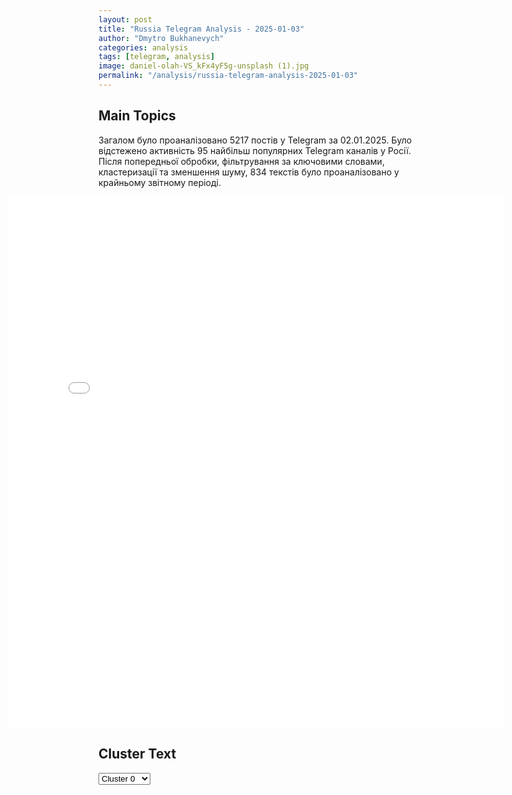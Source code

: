 ```yaml
---
layout: post
title: "Russia Telegram Analysis - 2025-01-03"
author: "Dmytro Bukhanevych"
categories: analysis
tags: [telegram, analysis]
image: daniel-olah-VS_kFx4yF5g-unsplash (1).jpg
permalink: "/analysis/russia-telegram-analysis-2025-01-03"
---
```


<style>
    /* Adjusting iframe-container styles */
    .wide-iframe-container {
        width: calc(100% + 30vw);  /* Extending the width */
        margin-left: -15vw;       /* Negative margin to push to the left */
        overflow: hidden;         /* In case the iframe content spills over */
    }

    .wide-iframe-container iframe {
        width: 100%;  /* Making the iframe take the full width of its container */
        border: none; /* Removing any borders from the iframe */
    }

    /* Toggle mechanism */
    .hidden {
        display: none;
    }
    
    .show-content-target:checked + .show-content {
        display: block;
    }
</style>

<h2>Main Topics</h2>
<p>Загалом було проаналізовано 5217 постів у Telegram за 02.01.2025. Було відстежено активність 95 найбільш популярних Telegram каналів у Росії. Після попередньої обробки, фільтрування за ключовими словами, кластеризації та зменшення шуму, 834 текстів було проаналізовано у крайньому звітному періоді.</p>
<!-- Embedding Main Plotly Visualization -->
<div class="wide-iframe-container">
    <iframe src="{{site.baseurl}}/visualizations/2025-01-03/fig_topics_time.html" height="850"></iframe>
</div>


<h2>Cluster Text</h2>

<!-- Dropdown to select a cluster -->
<select id="clusterSelector" onchange="displayClusterText()">
<option value="0">Cluster 0</option><option value="1">Cluster 1</option><option value="2">Cluster 2</option><option value="3">Cluster 3</option><option value="4">Cluster 4</option><option value="5">Cluster 5</option><option value="6">Cluster 6</option><option value="7">Cluster 7</option><option value="8">Cluster 8</option><option value="9">Cluster 9</option><option value="10">Cluster 10</option><option value="11">Cluster 11</option><option value="12">Cluster 12</option><option value="13">Cluster 13</option>
</select>

<!-- Display area for the selected cluster's text -->
<div id="clusterTextDisplay" class="hidden"></div>

<script type="text/javascript">
    var clusterDetails = {"0": "<b>Total Posts:</b> 32<br><b>Date:</b> 2025-01-02 16:19:07+00:00<br><b>Author:</b> nevzorovtv<br><b>Link:</b> https://t.me/s/nevzorovtv/24213<br><b>Subscribers:</b> 1142494<br><b>Text:</b> \u0422\u0435\u043a\u0441\u0442: \ud83d\udd34\u0412\u0441\u0435 \u043c\u0435\u043d\u044c\u0448\u0435 \u0441\u043e\u043c\u043d\u0435\u043d\u0438\u0439 \u0432 \u0442\u043e\u043c, \u0447\u0442\u043e \u0412\u0437\u0440\u044b\u0432 \u0422\u0435\u0441\u043b\u044b \u0432 \u0412\u0435\u0433\u0430\u0441\u0435 - \u044d\u0442\u043e \u0442\u0435\u0440\u0430\u043a\u0442. \u0412\u044b\u044f\u0441\u043d\u0438\u043b\u043e\u0441\u044c, \u0447\u0442\u043e \u043f\u043e\u0433\u0438\u0431\u0448\u0438\u0439 \u0432\u043b\u0430\u0434\u0435\u043b\u0435\u0446 \u0432\u0437\u043e\u0440\u0432\u0430\u043d\u043d\u043e\u0433\u043e \u0430\u0432\u0442\u043e\u043c\u043e\u0431\u0438\u043b\u044f, 19 \u043b\u0435\u0442 \u0441\u043b\u0443\u0436\u0438\u043b \u0432 \u0430\u0440\u043c\u0438\u0438 \u0421\u0428\u0410 \u043d\u0430 \u0442\u043e\u0439 \u0436\u0435 \u0432\u043e\u0435\u043d\u043d\u043e\u0439 \u0431\u0430\u0437\u0435, \u0447\u0442\u043e \u0438 \u0442\u0435\u0440\u0440\u043e\u0440\u0438\u0441\u0442-\u0438\u0433\u0438\u043b\u043e\u0432\u0435\u0446 \u0432\u044a\u0435\u0445\u0430\u0432\u0448\u0438\u0439 \u0432 \u0442\u043e\u043b\u043f\u0443 \u043b\u044e\u0434\u0435\u0439 \u0432 \u041d\u043e\u0432\u043e\u043c \u041e\u0440\u043b\u0435\u0430\u043d\u0435.\u041a \u0440\u0430\u0437\u043e\u0447\u0430\u0440\u043e\u0432\u0430\u043d\u0438\u044e \u043c\u043d\u043e\u0433\u0438\u0445, \u0442\u0435\u0440\u0440\u043e\u0440\u0438\u0441\u0442\u044b \u043e\u043a\u0430\u0437\u0430\u043b\u0438\u0441\u044c \u043d\u0435 \u043d\u0435\u0437\u0430\u043a\u043e\u043d\u043d\u044b\u043c\u0438 \u043c\u0438\u0433\u0440\u0430\u043d\u0442\u0430\u043c\u0438, \u0430 \u0430\u0431\u0441\u043e\u043b\u044e\u0442\u043d\u044b\u043c\u0438 \u0430\u043c\u0435\u0440\u0438\u043a\u0430\u043d\u0446\u0430\u043c\u0438.\u2757\ufe0f\u0422\u0440\u0430\u043c\u043f \u0440\u0430\u0437\u0440\u0430\u0437\u0438\u043b\u0441\u044f \u0433\u043d\u0435\u0432\u043d\u043e\u0439 \u0440\u0435\u0447\u044c\u044e  \u043e \u043d\u0435\u043e\u0431\u0445\u043e\u0434\u0438\u043c\u043e\u0441\u0442\u0438 \u043a\u043e\u043d\u0442\u0440\u043e\u043b\u044f \u0437\u0430 \u043f\u043e\u0440\u044f\u0434\u043a\u043e\u043c. \u041e\u043d \u043e\u0431\u0432\u0438\u043d\u0438\u043b \u0424\u0411\u0420, \u0426\u0420\u0423 \u0438 \u043d\u044b\u043d\u0435\u0448\u043d\u0435\u0435 \u043f\u0440\u0430\u0432\u0438\u0442\u0435\u043b\u044c\u0441\u0442\u0432\u043e \u0432 \u0440\u0430\u0437\u0432\u0430\u043b\u0435 \u0441\u0438\u0441\u0442\u0435\u043c \u0443\u043f\u0440\u0430\u0432\u043b\u0435\u043d\u0438\u044f  \u0438 \u043e\u0441\u043b\u0430\u0431\u043b\u0435\u043d\u0438\u0438  \u0421\u0428\u0410. \u041e\u0431\u0435\u0449\u0430\u043b \u043d\u0430\u0432\u0435\u0441\u0442\u0438 \u043f\u043e\u0440\u044f\u0434\u043e\u043a \u043f\u043e\u0441\u043b\u0435 20 \u044f\u043d\u0432\u0430\u0440\u044f. \u041f\u043e\u0440\u044f\u0434\u043a\u0430 \u0432 \u0421\u0428\u0410 \u0438 \u043f\u0440\u0430\u0432\u0434\u0430, \u043d\u0435 \u043d\u0430\u0431\u043b\u044e\u0434\u0430\u0435\u0442\u0441\u044f. \u0422\u043e\u043b\u044c\u043a\u043e \u0432\u0447\u0435\u0440\u0430  \u0441\u043e\u0432\u0435\u0440\u0448\u0435\u043d\u043e \u0434\u0432\u0430 \u0447\u0443\u0434\u043e\u0432\u0438\u0449\u043d\u044b\u0445 \u043d\u0430\u043f\u0430\u0434\u0435\u043d\u0438\u044f \u0432 \u043c\u0435\u0442\u0440\u043e.\u041f\u0435\u0440\u0432\u043e\u0435 \u043d\u0430 Morningside Heights. \u0421\u0442\u043e\u044f\u0449\u0438\u0439 \u043d\u0430 \u043f\u043b\u0430\u0442\u0444\u043e\u0440\u043c\u0435 \u0447\u0435\u043b\u043e\u0432\u0435\u043a \u0431\u044b\u043b \u043d\u0435\u0441\u043a\u043e\u043b\u044c\u043a\u043e \u0440\u0430\u0437 \u0440\u0430\u043d\u0435\u043d \u043d\u043e\u0436\u043e\u043c \u0432 \u0433\u043e\u043b\u043e\u0432\u0443, \u0440\u0443\u043a\u0443, \u0438 \u0431\u0435\u0434\u0440\u043e.\u0412\u0442\u043e\u0440\u043e\u0435 \u043d\u0430\u043f\u0430\u0434\u0435\u043d\u0438\u0435 \u0441\u043b\u0443\u0447\u0438\u043b\u043e\u0441\u044c \u0447\u0435\u0440\u0435\u0437 15 \u043c\u0438\u043d\u0443\u0442 \u043f\u043e\u0441\u043b\u0435 \u043f\u0435\u0440\u0432\u043e\u0433\u043e, \u043d\u043e \u0432 downtown. \u041d\u043e\u0436\u0435\u0432\u043e\u0435 \u0440\u0430\u043d\u0435\u043d\u0438\u0435 \u0432 \u0441\u043f\u0438\u043d\u0443 \u043f\u043e\u043b\u0443\u0447\u0438\u043b \u0441\u0442\u043e\u044f\u0449\u0438\u0439 \u043d\u0430 \u043f\u043b\u0430\u0442\u0444\u043e\u0440\u043c\u0435 31 \u043b\u0435\u0442\u043d\u0438\u0439 \u043c\u0443\u0436\u0447\u0438\u043d\u0430.\u0410 \u0437\u0430 \u0434\u0435\u043d\u044c \u0434\u043e \u044d\u0442\u043e\u0433\u043e 45 \u043b\u0435\u0442\u043d\u0438\u0439 \u043c\u0443\u0436\u0447\u0438\u043d\u0430 \u0431\u044b\u043b \u0441\u043a\u0438\u043d\u0443\u0442 \u043d\u0430 \u0440\u0435\u043b\u044c\u0441\u044b \u043d\u0435\u0438\u0437\u0432\u0435\u0441\u0442\u043d\u044b\u043c.\u041d\u0443 \u0430 \u043e  \u043d\u0435\u0434\u0430\u0432\u043d\u0435\u043c \u043f\u043e\u0434\u0436\u043e\u0433\u0435 \u0436\u0435\u043d\u0449\u0438\u043d\u044b \u0432 \u0432\u0430\u0433\u043e\u043d\u0435 \u043c\u0435\u0442\u0440\u043e, \u0432\u044b, \u043d\u0430\u0432\u0435\u0440\u043d\u044f\u043a\u0430, \u043f\u043e\u043c\u043d\u0438\u0442\u0435.@nevzorovtv", "1": "<b>Total Posts:</b> 19<br><b>Date:</b> 2025-01-02 13:31:19+00:00<br><b>Author:</b> yurasumy<br><b>Link:</b> https://t.me/s/yurasumy/20248<br><b>Subscribers:</b> 3117102<br><b>Text:</b> \u0422\u0435\u043a\u0441\u0442: \u2757\ufe0f\u041e\u0421\u0422\u041e\u0420\u041e\u0416\u041d\u041e\u2757\ufe0f 18+\u2757\ufe0f\u0412\u0415\u0420\u041e\u042f\u0422\u041d\u041e, \u042d\u0422\u041e \u0421\u0410\u041c\u041e\u0415 \u0416\u0401\u0421\u0422\u041a\u041e\u0415, \u0427\u0422\u041e \u0412\u042b \u041c\u041e\u0416\u0415\u0422\u0415 \u0423\u0412\u0418\u0414\u0415\u0422\u042c \u041d\u0410 \u042d\u0422\u041e\u0419 \u0412\u041e\u0419\u041d\u0415\u0412\u0438\u0434\u0435\u043e \u0441\u043d\u044f\u0442\u043e \u043e\u0441\u0435\u043d\u044c\u044e \u043f\u0440\u043e\u0448\u043b\u043e\u0433\u043e \u0433\u043e\u0434\u0430 \u043d\u0430\u0448\u043b\u0435\u043c\u043d\u043e\u0439 \u043a\u0430\u043c\u0435\u0440\u043e\u0439 \u043f\u0440\u043e\u0442\u0438\u0432\u043d\u0438\u043a\u0430 \u0432\u043e \u0432\u0440\u0435\u043c\u044f \u043f\u043e\u043f\u044b\u0442\u043a\u0438 \u0412\u0421\u0423 \u043e\u0442\u0431\u0438\u0442\u044c \u0422\u0440\u0443\u0434\u043e\u0432\u043e\u0435 \u0443 \u0448\u0442\u0443\u0440\u043c\u043e\u0432\u0438\u043a\u043e\u0432 39 \u0433\u0432\u0430\u0440\u0434\u0435\u0439\u0441\u043a\u043e\u0439 \u043c\u043e\u0442\u043e\u0441\u0442\u0440\u0435\u043b\u043a\u043e\u0432\u043e\u0439 \u0431\u0440\u0438\u0433\u0430\u0434\u044b \u0433\u0440\u0443\u043f\u043f\u0438\u0440\u043e\u0432\u043a\u0438 \u0432\u043e\u0439\u0441\u043a \"\u0412\u043e\u0441\u0442\u043e\u043a\"\u041d\u0430 \u0432\u0438\u0434\u0435\u043e \u0431\u043e\u0435\u0446 \u0412\u0421\u0423 \u043a\u043e\u043d\u0442\u0440\u043e\u043b\u0438\u0440\u0443\u0435\u0442 \u0432\u0445\u043e\u0434 \u0432\u043e \u0434\u0432\u043e\u0440, \u0437\u0430\u0442\u0435\u043c \u043e\u0442\u0445\u043e\u0434\u0438\u0442 \u043f\u0435\u0440\u0435\u0434 \u0443\u0434\u0430\u0440\u043e\u043c FPV-\u0434\u0440\u043e\u043d\u0430 \u0412\u0421\u0423 \u043f\u043e \u043f\u0440\u0435\u0434\u043f\u043e\u043b\u0430\u0433\u0430\u0435\u043c\u043e\u0439 \u043f\u043e\u0437\u0438\u0446\u0438\u0438 \u0440\u043e\u0441\u0441\u0438\u0439\u0441\u043a\u043e\u0433\u043e \u0431\u043e\u0439\u0446\u0430. \u041f\u043e\u0441\u043b\u0435 \u0443\u0434\u0430\u0440\u0430 \u0431\u043e\u0435\u0446 \u0412\u0421\u0423 \u0432\u043e\u0437\u0432\u0440\u0430\u0449\u0430\u0435\u0442\u0441\u044f, \u0437\u0430\u0445\u043e\u0434\u0438\u0442 \u0432\u043e \u0434\u0432\u043e\u0440 \u0438 \u0437\u0430\u0432\u044f\u0437\u044b\u0432\u0430\u0435\u0442\u0441\u044f \u0441\u0442\u0440\u0435\u043b\u043a\u043e\u0432\u044b\u0439 \u0431\u043e\u0439 \u043d\u0430 \u0441\u0443\u043f\u0435\u0440\u0431\u043b\u0438\u0436\u043d\u0435\u0439 \u0434\u0438\u0441\u0442\u0430\u043d\u0446\u0438\u0438, \u043f\u0435\u0440\u0435\u0442\u0451\u043a\u0448\u0438\u0439 \u0432 \u0440\u0443\u043a\u043e\u043f\u0430\u0448\u043d\u0443\u044e. \u0414\u0430\u043b\u0435\u0435 \u0438\u0434\u0443\u0442 \u043e\u0447\u0435\u043d\u044c \u0436\u0451\u0441\u0442\u043a\u0438\u0435 \u043a\u0430\u0434\u0440\u044b, \u043a\u043e\u0442\u043e\u0440\u044b\u0435 \u043b\u0443\u0447\u0448\u0435 \u043d\u0435 \u0441\u043c\u043e\u0442\u0440\u0435\u0442\u044c \u0432\u043f\u0435\u0447\u0430\u0442\u043b\u0438\u0442\u0435\u043b\u044c\u043d\u044b\u043c \u0438 \u0441\u043b\u0430\u0431\u043e\u043d\u0435\u0440\u0432\u043d\u044b\u043c. \u041e\u0442\u0434\u0435\u043b\u044c\u043d\u043e\u0433\u043e \u0432\u043d\u0438\u043c\u0430\u043d\u0438\u044f \u0437\u0430\u0441\u043b\u0443\u0436\u0438\u0432\u0430\u0435\u0442 \u0434\u0438\u0430\u043b\u043e\u0433 \u0434\u0432\u0443\u0445 \u043f\u0440\u043e\u0442\u0438\u0432\u043d\u0438\u043a\u043e\u0432 \u0443\u0436\u0435 \u043f\u043e\u0441\u043b\u0435 \u0442\u043e\u0433\u043e, \u043a\u0430\u043a \u0441\u043c\u0435\u0440\u0442\u0435\u043b\u044c\u043d\u0430\u044f \u0441\u0445\u0432\u0430\u0442\u043a\u0430 \u0437\u0430\u043a\u043e\u043d\u0447\u0438\u043b\u0430\u0441\u044c. \u0414\u0430, \u0432 \u0438\u0445 \u0441\u043b\u043e\u0432\u0430\u0445 \u0431\u043e\u043b\u044c\u0448\u0435 \u0443\u0432\u0430\u0436\u0435\u043d\u0438\u044f \u0434\u0440\u0443\u0433 \u043a \u0434\u0440\u0443\u0433\u0443 \u043a\u0430\u043a \u043a \u043f\u0440\u043e\u0442\u0438\u0432\u043d\u0438\u043a\u0443, \u0447\u0435\u043c \u0443 \u0441\u0442\u0430\u0434\u0430 \u043a\u0440\u043e\u0432\u043e\u0436\u0430\u0434\u043d\u044b\u0445 \u043f\u043e\u0434\u043e\u043d\u043a\u043e\u0432 \u043f\u043e \u043e\u0431\u0435 \u0441\u0442\u043e\u0440\u043e\u043d\u044b, \u043f\u0440\u0438\u0437\u044b\u0432\u0430\u044e\u0449\u0438\u0445 \u0441 \u0434\u0438\u0432\u0430\u043d\u0430 \u0432\u0435\u0441\u0442\u0438 \u0432\u043e\u0439\u043d\u0443 \u0434\u043e \u043f\u043e\u0441\u043b\u0435\u0434\u043d\u0435\u0433\u043e \u0440\u0443\u0441\u0441\u043a\u043e\u0433\u043e/\u0443\u043a\u0440\u0430\u0438\u043d\u0446\u0430 \u0438 \u0431\u0438\u0442\u044c \u044f\u0434\u0435\u0440\u043d\u044b\u043c\u0438 \u0443\u0434\u0430\u0440\u0430\u043c\u0438 \u043f\u043e \u041c\u043e\u0441\u043a\u0432\u0435/\u041a\u0438\u0435\u0432\u0443. \u0412\u043e\u0442 \u0442\u0430\u043a\u0438\u0435 \u0412\u043e\u0438\u043d\u044b \u043a\u0430\u043a \u043d\u0430 \u0432\u0438\u0434\u0435\u043e \u0438\u043c\u0435\u044e\u0442 \u043f\u0440\u0430\u0432\u043e \u0433\u043e\u0432\u043e\u0440\u0438\u0442\u044c \u043f\u043e\u0434\u043e\u0431\u043d\u043e\u0435, \u043d\u043e \u043d\u0438\u043a\u0430\u043a \u043d\u0435 \u043e\u0442\u0441\u0438\u0436\u0438\u0432\u0430\u044e\u0449\u0438\u0435\u0441\u044f \u0432 \u0433\u043b\u0443\u0431\u043e\u043a\u043e\u043c \u0442\u044b\u043b\u0443 \u043a\u0440\u043e\u0432\u043e\u0436\u0430\u0434\u043d\u044b\u0435 \u043a\u043b\u043e\u0443\u043d\u044b, \u043a\u043e\u0442\u043e\u0440\u044b\u0435 \u043d\u0438\u043a\u043e\u0433\u0434\u0430 \u043d\u0435 \u0440\u0438\u0441\u043a\u043e\u0432\u0430\u043b\u0438 \u0441\u0432\u043e\u0435\u0439 \u0436\u0438\u0437\u043d\u044c\u044e \u0432 \u043f\u043e\u043f\u044b\u0442\u043a\u0435 \u043e\u0442\u043d\u044f\u0442\u044c \u0447\u0443\u0436\u0443\u044e, \u0430 \u0437\u0430 \u0432\u043e\u0439\u043d\u043e\u0439 \u043d\u0430\u0431\u043b\u044e\u0434\u0430\u044e\u0449\u0438\u0435 \u0432 \u043a\u0430\u0447\u0435\u0441\u0442\u0432\u0435 \u0441\u0432\u043e\u0435\u0433\u043e \u0440\u043e\u0434\u0430 \u0431\u043e\u043b\u0435\u043b\u044c\u0449\u0438\u043a\u0430 \u043d\u0430 \u0434\u0438\u0432\u0430\u043d\u0435.\u041d\u0430 \u0434\u0430\u043d\u043d\u044b\u0439 \u043c\u043e\u043c\u0435\u043d\u0442 \u043d\u0430\u0448 \u0433\u0435\u0440\u043e\u0439 \u043d\u0430\u0445\u043e\u0434\u0438\u0442\u0441\u044f \u0432 \u0420\u043e\u0441\u0441\u0438\u0438 \u043d\u0430 \u0438\u0437\u043b\u0435\u0447\u0435\u043d\u0438\u0438!", "2": "<b>Total Posts:</b> 21<br><b>Date:</b> 2025-01-02 05:32:40+00:00<br><b>Author:</b> vchkogpu<br><b>Link:</b> https://t.me/s/vchkogpu/53720<br><b>Subscribers:</b> 1143704<br><b>Text:</b> \u0422\u0435\u043a\u0441\u0442: \u041e\u043f\u043e\u0437\u043d\u0430\u043d \u0432\u043e\u0434\u0438\u0442\u0435\u043b\u044c, \u043a\u043e\u0442\u043e\u0440\u044b\u0439 \u043d\u0430\u0445\u043e\u0434\u0438\u043b\u0441\u044f \u0432 Tesla Cybertruck, \u0432\u0437\u043e\u0440\u0432\u0430\u0432\u0448\u0435\u0433\u043e\u0441\u044f \u043e\u043a\u043e\u043b\u043e \u043e\u0442\u0435\u043b\u044f \u0422\u0440\u0430\u043c\u043f\u0430 \u0432 \u041b\u0430\u0441-\u0412\u0435\u0433\u0430\u0441\u0435\u0418\u043c \u043e\u043a\u0430\u0437\u0430\u043b\u0441\u044f 37-\u043b\u0435\u0442\u043d\u0438\u0439 \u041c\u044d\u0442\u044c\u044e \u041b\u0438\u0432\u0435\u043b\u044c\u0441\u0431\u0435\u0440\u0433\u0435\u0440 \"\u043c\u0435\u043d\u0435\u0434\u0436\u0435\u0440 \u043f\u043e \u0440\u0430\u0437\u0432\u0435\u0434\u043a\u0435 \u0441 \u043e\u043f\u044b\u0442\u043e\u043c \u0440\u0430\u0431\u043e\u0442\u044b \u0432 \u0441\u043f\u0435\u0446\u043f\u043e\u0434\u0440\u0430\u0437\u0434\u0435\u043b\u0435\u043d\u0438\u044f\u0445\". \u0423\u0436\u0435 \u0438\u0437\u0432\u0435\u0441\u0442\u043d\u043e, \u0447\u0442\u043e \u0432\u043d\u0443\u0442\u0440\u0438 Cybertruck \u0431\u044b\u043b\u043e \u0431\u043e\u043b\u044c\u0448\u043e\u0435 \u043a\u043e\u043b\u0438\u0447\u0435\u0441\u0442\u0432\u043e \u043f\u0438\u0440\u043e\u0442\u0435\u0445\u043d\u0438\u043a\u0438 \u0438 \u043a\u0430\u043d\u0438\u0441\u0442\u0440\u044b \u0441 \u0431\u0435\u043d\u0437\u0438\u043d\u043e\u043c, \u043a\u043e\u0442\u043e\u0440\u044b\u0435 \u043f\u043e\u0441\u043b\u0443\u0436\u0438\u043b\u0438 \u0447\u0430\u0441\u0442\u044f\u043c\u0438 \u043c\u043e\u0449\u043d\u043e\u0433\u043e \u0432\u0437\u0440\u044b\u0432\u043d\u043e\u0433\u043e \u0443\u0441\u0442\u0440\u043e\u0439\u0441\u0442\u0432\u0430. \u041d\u043e \u0424\u0411\u0420 \u043f\u043e\u043a\u0430 \u043d\u0435 \u043a\u043b\u0430\u0441\u0441\u0438\u0444\u0438\u0446\u0438\u0440\u0443\u0435\u0442 \u0432\u0437\u0440\u044b\u0432, \u043a\u0430\u043a \u0442\u0435\u0440\u0430\u043a\u0442.", "3": "<b>Total Posts:</b> 67<br><b>Date:</b> 2025-01-02 09:11:48+00:00<br><b>Author:</b> legitimniy<br><b>Link:</b> https://t.me/s/legitimniy/19287<br><b>Subscribers:</b> 1065780<br><b>Text:</b> \u0422\u0435\u043a\u0441\u0442: #\u0440\u0430\u0441\u043a\u043b\u0430\u0434\u043a\u0430 \u0423 \u0417\u0435\u043b\u0435\u043d\u0441\u043a\u043e\u0433\u043e \u043e\u0447\u0435\u043d\u044c \u0442\u0440\u0435\u0432\u043e\u0436\u043d\u043e \u0432\u043e\u0441\u043f\u0440\u0438\u043d\u0438\u043c\u0430\u044e\u0442 \u043b\u044e\u0431\u044b\u0435 \u043c\u0438\u0440\u043d\u044b\u0435 \u043c\u0435\u0441\u0441\u0435\u0434\u0436\u0438 \u0432\u043d\u0443\u0442\u0440\u0438 \u0441\u0442\u0440\u0430\u043d\u044b, \u0442\u0430\u043a \u043a\u0430\u043a \u044d\u0442\u043e \u0443\u0433\u0440\u043e\u0436\u0430\u0435\u0442 \u0438\u0445 \u0432\u043b\u0430\u0441\u0442\u0438.\u041f\u043e \u043c\u043d\u0435\u043d\u0438\u044e \u0438\u0441\u0442\u043e\u0447\u043d\u0438\u043a\u0430, \u0447\u0435\u043c \u0431\u043e\u043b\u044c\u0448\u0435 \u0432 \u0423\u043a\u0440\u0430\u0438\u043d\u0435 \u043f\u0443\u0431\u043b\u0438\u0447\u043d\u043e \u0433\u043e\u0432\u043e\u0440\u044f\u0442 \u043e \u043c\u0438\u0440\u0435, \u0442\u0435\u043c \u0441\u0438\u043b\u044c\u043d\u0435\u0435 \u043f\u0440\u043e\u0442\u0438\u0432\u043e\u0441\u0442\u043e\u044f\u0442 \u0432\u043e\u0439\u043d\u0435 \u0438 \u043e\u0442\u043a\u0430\u0437\u044b\u0432\u0430\u044e\u0442\u0441\u044f \u0432\u043e\u0435\u0432\u0430\u0442\u044c, \u0447\u0442\u043e \u0441\u0430\u043c\u043e \u043f\u043e \u0441\u0435\u0431\u0435 \u043e\u0441\u043b\u0430\u0431\u043b\u044f\u0435\u0442 \u0432\u043b\u0430\u0441\u0442\u044c \u0417\u0435\u0415\u0440\u043c\u0430\u043a\u0430, \u043a\u043e\u0442\u043e\u0440\u0430\u044f \u0441\u0443\u0449\u0435\u0441\u0442\u0432\u0443\u0435\u0442 \u0431\u043b\u0430\u0433\u043e\u0434\u0430\u0440\u044f \u0431\u043e\u0435\u0432\u044b\u043c \u0434\u0435\u0439\u0441\u0442\u0432\u0438\u044f\u043c/\u0432\u043e\u0439\u043d\u0435.\u0412\u043e\u0442 \u043f\u043e\u0447\u0435\u043c\u0443 \u0411\u0430\u043d\u043a\u043e\u0432\u0430\u044f \u043f\u044b\u0442\u0430\u0435\u0442\u0441\u044f \u043f\u0440\u043e\u0432\u043e\u0446\u0438\u0440\u043e\u0432\u0430\u0442\u044c \u041a\u0440\u0435\u043c\u043b\u044c, \u0432\u043e\u0442 \u043f\u043e\u0447\u0435\u043c\u0443 \u043f\u044b\u0442\u0430\u0435\u0442\u0441\u044f \u0438\u0441\u043f\u043e\u043b\u044c\u0437\u043e\u0432\u0430\u0442\u044c \u043b\u044e\u0431\u0443\u044e \u0442\u0440\u0430\u0433\u0435\u0434\u0438\u044e \u0432 \u0441\u0442\u0440\u0430\u043d\u0435, \u043a\u0430\u043a \u0430\u0440\u0433\u0443\u043c\u0435\u043d\u0442 \u0434\u043b\u044f \u043f\u0440\u043e\u0434\u043e\u043b\u0436\u0435\u043d\u0438\u044f \u0432\u043e\u0439\u043d\u044b, \u0432\u043e\u0442 \u043f\u043e\u0447\u0435\u043c\u0443 \u0433\u043e\u0442\u043e\u0432\u044f\u0442 \u043d\u0430\u0441\u0442\u0443\u043f\u043b\u0435\u043d\u0438\u0435, \u0447\u0442\u043e\u0431\u044b \u043f\u0440\u043e\u0434\u0435\u043c\u043e\u043d\u0441\u0442\u0440\u0438\u0440\u043e\u0432\u0430\u0442\u044c \u0441\u0432\u043e\u0438\u043c \u0441\u043f\u043e\u043d\u0441\u043e\u0440\u0430\u043c, \u0447\u0442\u043e \u00ab\u043a\u0440\u0435\u043f\u043e\u0441\u0442\u043d\u044b\u0435\u00bb \u0435\u0449\u0451 \u0435\u0441\u0442\u044c, \u043c\u043e\u0436\u043d\u043e \u0435\u0449\u0451 \u0432\u0435\u0441\u0442\u0438 \u0438\u0433\u0440\u0443.\u0415\u0441\u043b\u0438 \u0443\u043a\u0440\u0430\u0438\u043d\u0446\u044b \u0440\u0435\u0430\u043b\u044c\u043d\u043e \u0445\u043e\u0442\u044f\u0442 \u043c\u0438\u0440\u0430, \u0442\u043e \u0438\u043c \u043f\u043e\u0440\u0430 \u0441\u043d\u044f\u0442\u044c \u00ab\u043e\u0431\u0435\u0442 \u043c\u043e\u043b\u0447\u0430\u043d\u0438\u044f\u00bb \u0438 \u043d\u0430\u0447\u0430\u0442\u044c \u0432\u043e \u0432\u0441\u0435\u0445 \u0441\u043e\u0446\u0441\u0435\u0442\u044f\u0445 \u043f\u0438\u0441\u0430\u0442\u044c \u043f\u0440\u043e \u0442\u043e, \u0447\u0442\u043e \u043e\u043d\u0438 \u0437\u0430 \u043c\u0438\u0440\u043d\u044b\u0435 \u0438\u043d\u0438\u0446\u0438\u0430\u0442\u0438\u0432\u044b \u0438 \u043f\u0440\u043e\u0442\u0438\u0432 \u043f\u0440\u043e\u0434\u043e\u043b\u0436\u0435\u043d\u0438\u044f \u0432\u043e\u0439\u043d\u044b. \u041e\u043d\u0438 \u0434\u043e\u043b\u0436\u043d\u044b \u043e\u0440\u0433\u0430\u043d\u0438\u0437\u043e\u0432\u0430\u0442\u044c \u0444\u043b\u0435\u0448\u043c\u043e\u0431 \u0432 \u0441\u0435\u0442\u0438, \u0433\u0434\u0435 \u0431\u0443\u0434\u0443\u0442 \u043f\u0440\u043e\u0441\u0438\u0442\u044c \u0422\u0440\u0430\u043c\u043f\u0430 \u00ab\u043f\u0440\u043e\u0434\u0430\u0432\u0438\u0442\u044c\u00bb \u043c\u0438\u0440. \u041a\u043e\u0433\u0434\u0430 \u0443\u043a\u0440\u0430\u0438\u043d\u0446\u044b \u043c\u0430\u0441\u0441\u043e\u0432\u043e \u0438 \u043f\u043e\u0441\u0442\u043e\u044f\u043d\u043d\u043e \u043d\u0430\u0447\u043d\u0443\u0442 \u043e\u0431 \u044d\u0442\u043e\u043c \u0433\u043e\u0432\u043e\u0440\u0438\u0442\u044c, \u0442\u043e\u0433\u0434\u0430 \u0443 \u0417\u0435\u043b\u0435\u043d\u0441\u043a\u043e\u0433\u043e \u043d\u0435 \u0431\u0443\u0434\u0435\u0442 \u0448\u0430\u043d\u0441\u043e\u0432 \u043d\u0430 \u043f\u0440\u043e\u0434\u043e\u043b\u0436\u0435\u043d\u0438\u044f \u0432\u043e\u0439\u043d\u044b.\u0414\u0415\u0419\u0421\u0422\u0412\u0423\u0419\u0422\u0415, \u0432\u0441\u0451 \u0432 \u0432\u0430\u0448\u0438\u0445 \u0440\u0443\u043a\u0430\u0445.\u041c\u0438\u0440\u043d\u043e\u0433\u043e \u043d\u0435\u0431\u0430 \u0412\u0430\u043c!", "4": "<b>Total Posts:</b> 21<br><b>Date:</b> 2025-01-02 06:32:18+00:00<br><b>Author:</b> bbbreaking<br><b>Link:</b> https://t.me/s/bbbreaking/197360<br><b>Subscribers:</b> 1858244<br><b>Text:</b> \u0422\u0435\u043a\u0441\u0442: \u0421\u043f\u0435\u0446\u0441\u043b\u0443\u0436\u0431\u044b \u0421\u0428\u0410 \u0438\u0437\u0443\u0447\u0430\u044e\u0442 \u0432\u043e\u0437\u043c\u043e\u0436\u043d\u0443\u044e \u0432\u0437\u0430\u0438\u043c\u043e\u0441\u0432\u044f\u0437\u044c \u043c\u0435\u0436\u0434\u0443 \u0442\u0435\u0440\u0430\u043a\u0442\u043e\u043c \u0432 \u041d\u043e\u0432\u043e\u043c \u041e\u0440\u043b\u0435\u0430\u043d\u0435 \u0438 \u0432\u0437\u0440\u044b\u0432\u043e\u043c \u044d\u043b\u0435\u043a\u0442\u0440\u043e\u043c\u043e\u0431\u0438\u043b\u044f Tesla Cybertruck \u0443 \u043e\u0442\u0435\u043b\u044f \u0438\u0437\u0431\u0440\u0430\u043d\u043d\u043e\u0433\u043e \u043f\u0440\u0435\u0437\u0438\u0434\u0435\u043d\u0442\u0430 \u0441\u0442\u0440\u0430\u043d\u044b \u0414\u043e\u043d\u0430\u043b\u044c\u0434\u0430 \u0422\u0440\u0430\u043c\u043f\u0430 \u0432 \u041b\u0430\u0441-\u0412\u0435\u0433\u0430\u0441\u0435, \u0437\u0430\u044f\u0432\u0438\u043b \u0443\u0445\u043e\u0434\u044f\u0449\u0438\u0439 \u0433\u043b\u0430\u0432\u0430 \u0433\u043e\u0441\u0443\u0434\u0430\u0440\u0441\u0442\u0432\u0430 \u0414\u0436\u043e \u0411\u0430\u0439\u0434\u0435\u043d.\u0413\u043b\u0430\u0432\u043d\u043e\u0435 \u043e \u0432\u0437\u0440\u044b\u0432\u0435 Cybertruck \u0432 \u041b\u0430\u0441-\u0412\u0435\u0433\u0430\u0441\u0435:\ud83d\udccd\u0423 \u0432\u0445\u043e\u0434\u0430 \u0432 Trump International Hotel, \u043f\u0440\u0438\u043d\u0430\u0434\u043b\u0435\u0436\u0430\u0449\u0435\u0433\u043e \u0422\u0440\u0430\u043c\u043f\u0443, \u0437\u0430\u0433\u043e\u0440\u0435\u043b\u0441\u044f Cybertruck;\ud83d\udccd\u041f\u043e\u0433\u0438\u0431 \u043e\u0434\u0438\u043d \u0447\u0435\u043b\u043e\u0432\u0435\u043a, \u0435\u0449\u0435 \u0441\u0435\u043c\u044c \u043f\u043e\u043b\u0443\u0447\u0438\u043b\u0438 \u0442\u0440\u0430\u0432\u043c\u044b;\ud83d\udccd\u041f\u043e\u0441\u0442\u043e\u044f\u043b\u044c\u0446\u044b \u0441\u043b\u044b\u0448\u0430\u043b\u0438 \u0432\u0437\u0440\u044b\u0432, \u0430 \u0442\u0430\u043a\u0436\u0435 \u0432\u0438\u0434\u0435\u043b\u0438 \u043f\u043b\u043e\u0442\u043d\u044b\u0435 \u043a\u043b\u0443\u0431\u044b \u0434\u044b\u043c\u0430 \u0440\u044f\u0434\u043e\u043c \u0441 \u0432\u0445\u043e\u0434\u043e\u043c;\ud83d\udccd\u041f\u0440\u043e\u0438\u0437\u043e\u0448\u0435\u0434\u0448\u0435\u0435 \u0440\u0430\u0441\u0441\u043b\u0435\u0434\u0443\u044e\u0442 \u043a\u0430\u043a \u043f\u043e\u0442\u0435\u043d\u0446\u0438\u0430\u043b\u044c\u043d\u044b\u0439 \u0442\u0435\u0440\u0430\u043a\u0442, \u0441\u043e\u043e\u0431\u0449\u0430\u0435\u0442 ABC;\ud83d\udccd\u041f\u0440\u0438\u0447\u0438\u043d\u0443 \u0432\u0437\u0440\u044b\u0432\u0430 \u043f\u043e\u043a\u0430 \u043d\u0435 \u0443\u0441\u0442\u0430\u043d\u043e\u0432\u0438\u043b\u0438, \u043e\u0434\u043d\u0430\u043a\u043e \u0432 \u043c\u0430\u0448\u0438\u043d\u0435 \u043d\u0430\u0445\u043e\u0434\u0438\u043b\u0430\u0441\u044c \u043f\u0438\u0440\u043e\u0442\u0435\u0445\u043d\u0438\u043a\u0430;\ud83d\udccd\u041f\u043e\u043b\u0438\u0446\u0438\u044f \u0433\u043e\u0440\u043e\u0434\u0430 \u0438 \u0440\u0443\u043a\u043e\u0432\u043e\u0434\u0441\u0442\u0432\u043e Tesla \u0440\u0430\u0441\u0441\u043b\u0435\u0434\u0443\u044e\u0442 \u0432\u0437\u0440\u044b\u0432;\ud83d\udccd\u0418\u043b\u043e\u043d \u041c\u0430\u0441\u043a \u043f\u043e \u0440\u0435\u0437\u0443\u043b\u044c\u0442\u0430\u0442\u0430\u043c \u0432\u043d\u0443\u0442\u0440\u0435\u043d\u043d\u0435\u0439 \u043f\u0440\u043e\u0432\u0435\u0440\u043a\u0438 \u0432 Tesla \u0437\u0430\u044f\u0432\u0438\u043b, \u0447\u0442\u043e \u0432\u0437\u0440\u044b\u0432 Cybertruck \u0432 \u041b\u0430\u0441-\u0412\u0435\u0433\u0430\u0441\u0435 \u0431\u044b\u043b \u0432\u044b\u0437\u0432\u0430\u043d \u0431\u043e\u043b\u044c\u0448\u0438\u043c \u043a\u043e\u043b\u0438\u0447\u0435\u0441\u0442\u0432\u043e\u043c \u0444\u0435\u0439\u0435\u0440\u0432\u0435\u0440\u043a\u043e\u0432 \u0438\u043b\u0438 \u0431\u043e\u043c\u0431\u043e\u0439 \u0432 \u0441\u0430\u043b\u043e\u043d\u0435 \u0438 \u043d\u0435 \u0441\u0432\u044f\u0437\u0430\u043d \u0441 \u0441\u0430\u043c\u0438\u043c \u044d\u043b\u0435\u043a\u0442\u0440\u043e\u043c\u043e\u0431\u0438\u043b\u0435\u043c.", "5": "<b>Total Posts:</b> 65<br><b>Date:</b> 2025-01-02 09:22:11+00:00<br><b>Author:</b> ssigny<br><b>Link:</b> https://t.me/s/ssigny/122412<br><b>Subscribers:</b> 492227<br><b>Text:</b> \u0422\u0435\u043a\u0441\u0442: \u2757\ufe0f\u0421\u0432\u043e\u0434\u043a\u0430 \u041c\u0438\u043d\u0438\u0441\u0442\u0435\u0440\u0441\u0442\u0432\u0430 \u043e\u0431\u043e\u0440\u043e\u043d\u044b \u0420\u043e\u0441\u0441\u0438\u0439\u0441\u043a\u043e\u0439 \u0424\u0435\u0434\u0435\u0440\u0430\u0446\u0438\u0438 \u043e \u0445\u043e\u0434\u0435 \u043f\u0440\u043e\u0432\u0435\u0434\u0435\u043d\u0438\u044f \u0441\u043f\u0435\u0446\u0438\u0430\u043b\u044c\u043d\u043e\u0439 \u0432\u043e\u0435\u043d\u043d\u043e\u0439 \u043e\u043f\u0435\u0440\u0430\u0446\u0438\u0438 (\u043f\u043e \u0441\u043e\u0441\u0442\u043e\u044f\u043d\u0438\u044e \u043d\u0430 2 \u044f\u043d\u0432\u0430\u0440\u044f 2025 \u0433.)\u0427\u0430\u0441\u0442\u044c 1\u0412\u043e\u043e\u0440\u0443\u0436\u0435\u043d\u043d\u044b\u0435 \u0421\u0438\u043b\u044b \u0420\u043e\u0441\u0441\u0438\u0439\u0441\u043a\u043e\u0439 \u0424\u0435\u0434\u0435\u0440\u0430\u0446\u0438\u0438 \u043f\u0440\u043e\u0434\u043e\u043b\u0436\u0430\u044e\u0442 \u043f\u0440\u043e\u0432\u0435\u0434\u0435\u043d\u0438\u0435 \u0441\u043f\u0435\u0446\u0438\u0430\u043b\u044c\u043d\u043e\u0439 \u0432\u043e\u0435\u043d\u043d\u043e\u0439 \u043e\u043f\u0435\u0440\u0430\u0446\u0438\u0438.\u00a0\u25aa\ufe0f \u041f\u043e\u0434\u0440\u0430\u0437\u0434\u0435\u043b\u0435\u043d\u0438\u044f\u043c\u0438 \u0433\u0440\u0443\u043f\u043f\u0438\u0440\u043e\u0432\u043a\u0438 \u0432\u043e\u0439\u0441\u043a \u00ab\u0421\u0435\u0432\u0435\u0440\u00bb \u043d\u0430 \u0425\u0430\u0440\u044c\u043a\u043e\u0432\u0441\u043a\u043e\u043c \u043d\u0430\u043f\u0440\u0430\u0432\u043b\u0435\u043d\u0438\u0438 \u043d\u0430\u043d\u0435\u0441\u0435\u043d\u043e \u043f\u043e\u0440\u0430\u0436\u0435\u043d\u0438\u0435 \u0444\u043e\u0440\u043c\u0438\u0440\u043e\u0432\u0430\u043d\u0438\u044f\u043c \u043c\u043e\u0442\u043e\u043f\u0435\u0445\u043e\u0442\u043d\u043e\u0439 \u0431\u0440\u0438\u0433\u0430\u0434\u044b \u0412\u0421\u0423 \u0438 \u0434\u0432\u0443\u0445 \u0431\u0440\u0438\u0433\u0430\u0434 \u0442\u0435\u0440\u043e\u0431\u043e\u0440\u043e\u043d\u044b \u0432 \u0440\u0430\u0439\u043e\u043d\u0430\u0445 \u043d\u0430\u0441\u0435\u043b\u0435\u043d\u043d\u044b\u0445 \u043f\u0443\u043d\u043a\u0442\u043e\u0432 \u041b\u0438\u043f\u0446\u044b, \u0421\u043e\u0441\u043d\u043e\u0432\u043a\u0430, \u041f\u043e\u043a\u0430\u043b\u044f\u043d\u043e\u0435 \u0438 \u0412\u0438\u043b\u044c\u0447\u0430 \u0425\u0430\u0440\u044c\u043a\u043e\u0432\u0441\u043a\u043e\u0439 \u043e\u0431\u043b\u0430\u0441\u0442\u0438.\u041f\u0440\u043e\u0442\u0438\u0432\u043d\u0438\u043a \u043f\u043e\u0442\u0435\u0440\u044f\u043b \u0434\u043e 40 \u0432\u043e\u0435\u043d\u043d\u043e\u0441\u043b\u0443\u0436\u0430\u0449\u0438\u0445, \u0430\u0432\u0442\u043e\u043c\u043e\u0431\u0438\u043b\u044c \u0438 \u0442\u0440\u0438 122 \u043c\u043c \u0433\u0430\u0443\u0431\u0438\u0446\u044b \u0414-30.\u00a0\u25aa\ufe0f \u041f\u043e\u0434\u0440\u0430\u0437\u0434\u0435\u043b\u0435\u043d\u0438\u044f \u0433\u0440\u0443\u043f\u043f\u0438\u0440\u043e\u0432\u043a\u0438 \u0432\u043e\u0439\u0441\u043a \u00ab\u0417\u0430\u043f\u0430\u0434\u00bb \u043d\u0430\u043d\u0435\u0441\u043b\u0438 \u043f\u043e\u0440\u0430\u0436\u0435\u043d\u0438\u0435 \u0436\u0438\u0432\u043e\u0439 \u0441\u0438\u043b\u0435 \u0438 \u0442\u0435\u0445\u043d\u0438\u043a\u0435 \u0434\u0432\u0443\u0445 \u043c\u0435\u0445\u0430\u043d\u0438\u0437\u0438\u0440\u043e\u0432\u0430\u043d\u043d\u044b\u0445 \u0431\u0440\u0438\u0433\u0430\u0434 \u0412\u0421\u0423, \u0442\u0440\u0435\u0445 \u0431\u0440\u0438\u0433\u0430\u0434 \u0442\u0435\u0440\u043e\u0431\u043e\u0440\u043e\u043d\u044b \u0438 \u0431\u0440\u0438\u0433\u0430\u0434\u044b \u043d\u0430\u0446\u0433\u0432\u0430\u0440\u0434\u0438\u0438 \u0432 \u0440\u0430\u0439\u043e\u043d\u0430\u0445 \u043d\u0430\u0441\u0435\u043b\u0435\u043d\u043d\u044b\u0445 \u043f\u0443\u043d\u043a\u0442\u043e\u0432 \u0414\u0432\u0443\u0440\u0435\u0447\u043d\u0430\u044f, \u0417\u0435\u043b\u0435\u043d\u044b\u0439 \u0413\u0430\u0439 \u0425\u0430\u0440\u044c\u043a\u043e\u0432\u0441\u043a\u043e\u0439 \u043e\u0431\u043b\u0430\u0441\u0442\u0438, \u0422\u0435\u0440\u043d\u044b \u0438 \u0422\u043e\u0440\u0441\u043a\u043e\u0435 \u0414\u043e\u043d\u0435\u0446\u043a\u043e\u0439 \u041d\u0430\u0440\u043e\u0434\u043d\u043e\u0439 \u0420\u0435\u0441\u043f\u0443\u0431\u043b\u0438\u043a\u0438. \u041e\u0442\u0440\u0430\u0437\u0438\u043b\u0438 \u0448\u0435\u0441\u0442\u044c \u043a\u043e\u043d\u0442\u0440\u0430\u0442\u0430\u043a \u0448\u0442\u0443\u0440\u043c\u043e\u0432\u044b\u0445 \u0433\u0440\u0443\u043f\u043f \u0412\u0421\u0423.\u041f\u043e\u0442\u0435\u0440\u0438 \u043f\u0440\u043e\u0442\u0438\u0432\u043d\u0438\u043a\u0430 \u0441\u043e\u0441\u0442\u0430\u0432\u0438\u043b\u0438 \u0441\u0432\u044b\u0448\u0435 460 \u0432\u043e\u0435\u043d\u043d\u043e\u0441\u043b\u0443\u0436\u0430\u0449\u0438\u0445, \u0442\u0440\u0438 \u0431\u043e\u0435\u0432\u044b\u0435 \u043c\u0430\u0448\u0438\u043d\u044b \u043f\u0435\u0445\u043e\u0442\u044b, \u0447\u0435\u0442\u044b\u0440\u0435 \u043f\u0438\u043a\u0430\u043f\u0430, 122 \u043c\u043c \u0433\u0430\u0443\u0431\u0438\u0446\u0430 \u0414-30, \u0434\u0432\u0435 155 \u043c\u043c \u0441\u0430\u043c\u043e\u0445\u043e\u0434\u043d\u044b\u0435 \u0430\u0440\u0442\u0438\u043b\u043b\u0435\u0440\u0438\u0439\u0441\u043a\u0438\u0435 \u0443\u0441\u0442\u0430\u043d\u043e\u0432\u043a\u0438 \u00abKrab\u00bb \u043f\u043e\u043b\u044c\u0441\u043a\u043e\u0433\u043e \u043f\u0440\u043e\u0438\u0437\u0432\u043e\u0434\u0441\u0442\u0432\u0430 \u0438 \u00ab\u0411\u043e\u0433\u0434\u0430\u043d\u0430\u00bb. \u0423\u043d\u0438\u0447\u0442\u043e\u0436\u0435\u043d\u044b \u0441\u0442\u0430\u043d\u0446\u0438\u044f \u0440\u0430\u0434\u0438\u043e\u044d\u043b\u0435\u043a\u0442\u0440\u043e\u043d\u043d\u043e\u0439 \u0431\u043e\u0440\u044c\u0431\u044b \u00ab\u0411\u0443\u043a\u043e\u0432\u0435\u043b\u044c-AD\u00bb \u0438 \u0441\u043a\u043b\u0430\u0434 \u0431\u043e\u0435\u043f\u0440\u0438\u043f\u0430\u0441\u043e\u0432.\u00a0\u25aa\ufe0f \u041f\u043e\u0434\u0440\u0430\u0437\u0434\u0435\u043b\u0435\u043d\u0438\u044f \u00ab\u042e\u0436\u043d\u043e\u0439\u00bb \u0433\u0440\u0443\u043f\u043f\u0438\u0440\u043e\u0432\u043a\u0438 \u0432\u043e\u0439\u0441\u043a \u043f\u0440\u043e\u0434\u043e\u043b\u0436\u0438\u043b\u0438 \u043f\u0440\u043e\u0434\u0432\u0438\u0436\u0435\u043d\u0438\u0435 \u0432 \u0433\u043b\u0443\u0431\u0438\u043d\u0443 \u043e\u0431\u043e\u0440\u043e\u043d\u044b \u043f\u0440\u043e\u0442\u0438\u0432\u043d\u0438\u043a\u0430, \u043d\u0430\u043d\u0435\u0441\u043b\u0438 \u043f\u043e\u0440\u0430\u0436\u0435\u043d\u0438\u0435 \u0444\u043e\u0440\u043c\u0438\u0440\u043e\u0432\u0430\u043d\u0438\u044f\u043c \u0434\u0432\u0443\u0445 \u043c\u0435\u0445\u0430\u043d\u0438\u0437\u0438\u0440\u043e\u0432\u0430\u043d\u043d\u044b\u0445, \u043c\u043e\u0442\u043e\u043f\u0435\u0445\u043e\u0442\u043d\u043e\u0439 \u0438 \u0430\u044d\u0440\u043e\u043c\u043e\u0431\u0438\u043b\u044c\u043d\u043e\u0439 \u0431\u0440\u0438\u0433\u0430\u0434 \u0412\u0421\u0423 \u0432 \u0440\u0430\u0439\u043e\u043d\u0430\u0445 \u043d\u0430\u0441\u0435\u043b\u0435\u043d\u043d\u044b\u0445 \u043f\u0443\u043d\u043a\u0442\u043e\u0432 \u0414\u0430\u043b\u044c\u043d\u0435\u0435, \u0427\u0430\u0441\u043e\u0432 \u042f\u0440, \u0421\u0435\u0432\u0435\u0440\u0441\u043a \u0438 \u041a\u0443\u0440\u0430\u0445\u043e\u0432\u043e \u0414\u043e\u043d\u0435\u0446\u043a\u043e\u0439 \u041d\u0430\u0440\u043e\u0434\u043d\u043e\u0439 \u0420\u0435\u0441\u043f\u0443\u0431\u043b\u0438\u043a\u0438. \u041e\u0442\u0440\u0430\u0437\u0438\u043b\u0438 \u0447\u0435\u0442\u044b\u0440\u0435 \u043a\u043e\u043d\u0442\u0440\u0430\u0442\u0430\u043a\u0438 \u0448\u0442\u0443\u0440\u043c\u043e\u0432\u044b\u0445 \u0433\u0440\u0443\u043f\u043f \u043f\u0440\u043e\u0442\u0438\u0432\u043d\u0438\u043a\u0430.\u0412\u0421\u0423 \u043f\u043e\u0442\u0435\u0440\u044f\u043b\u0438 \u0434\u043e 210 \u0432\u043e\u0435\u043d\u043d\u043e\u0441\u043b\u0443\u0436\u0430\u0449\u0438\u0445, \u0431\u043e\u0435\u0432\u0443\u044e \u0431\u0440\u043e\u043d\u0438\u0440\u043e\u0432\u0430\u043d\u043d\u0443\u044e \u043c\u0430\u0448\u0438\u043d\u0443 \u00abKirpi\u00bb \u0442\u0443\u0440\u0435\u0446\u043a\u043e\u0433\u043e \u043f\u0440\u043e\u0438\u0437\u0432\u043e\u0434\u0441\u0442\u0432\u0430, \u043f\u0438\u043a\u0430\u043f, 122 \u043c\u043c \u0433\u0430\u0443\u0431\u0438\u0446\u0443 \u0414-30 \u0438 105 \u043c\u043c \u043e\u0440\u0443\u0434\u0438\u0435 \u041c119 \u043f\u0440\u043e\u0438\u0437\u0432\u043e\u0434\u0441\u0442\u0432\u0430 \u0421\u0428\u0410. \u0423\u043d\u0438\u0447\u0442\u043e\u0436\u0435\u043d\u0430 \u0441\u0442\u0430\u043d\u0446\u0438\u044f \u0440\u0430\u0434\u0438\u043e\u044d\u043b\u0435\u043a\u0442\u0440\u043e\u043d\u043d\u043e\u0439 \u0431\u043e\u0440\u044c\u0431\u044b.\u00a0\u25aa\ufe0f \u041f\u043e\u0434\u0440\u0430\u0437\u0434\u0435\u043b\u0435\u043d\u0438\u044f \u0433\u0440\u0443\u043f\u043f\u0438\u0440\u043e\u0432\u043a\u0438 \u0432\u043e\u0439\u0441\u043a \u00ab\u0426\u0435\u043d\u0442\u0440\u00bb \u0443\u043b\u0443\u0447\u0448\u0438\u043b\u0438 \u0442\u0430\u043a\u0442\u0438\u0447\u0435\u0441\u043a\u043e\u0435 \u043f\u043e\u043b\u043e\u0436\u0435\u043d\u0438\u0435, \u043d\u0430\u043d\u0435\u0441\u043b\u0438 \u043f\u043e\u0440\u0430\u0436\u0435\u043d\u0438\u0435 \u0436\u0438\u0432\u043e\u0439 \u0441\u0438\u043b\u0435 \u0438 \u0442\u0435\u0445\u043d\u0438\u043a\u0435 \u0434\u0432\u0443\u0445 \u043c\u0435\u0445\u0430\u043d\u0438\u0437\u0438\u0440\u043e\u0432\u0430\u043d\u043d\u044b\u0445 \u0431\u0440\u0438\u0433\u0430\u0434 \u0412\u0421\u0423 \u0438 \u0434\u0432\u0443\u0445 \u0431\u0440\u0438\u0433\u0430\u0434 \u043d\u0430\u0446\u0433\u0432\u0430\u0440\u0434\u0438\u0438 \u0432 \u0440\u0430\u0439\u043e\u043d\u0430\u0445 \u043d\u0430\u0441\u0435\u043b\u0435\u043d\u043d\u044b\u0445 \u043f\u0443\u043d\u043a\u0442\u043e\u0432 \u0429\u0435\u0440\u0431\u0438\u043d\u043e\u0432\u043a\u0430, \u0414\u0437\u0435\u0440\u0436\u0438\u043d\u0441\u043a, \u0417\u0432\u0435\u0440\u0435\u0432\u043e, \u0410\u043d\u0434\u0440\u0435\u0435\u0432\u043a\u0430, \u0421\u0440\u0438\u0431\u043d\u043e\u0435, \u0422\u0430\u0440\u0430\u0441\u043e\u0432\u043a\u0430, \u0428\u0435\u0432\u0447\u0435\u043d\u043a\u043e \u0438 \u0412\u043e\u0437\u0434\u0432\u0438\u0436\u0435\u043d\u043a\u0430 \u0414\u043e\u043d\u0435\u0446\u043a\u043e\u0439 \u041d\u0430\u0440\u043e\u0434\u043d\u043e\u0439 \u0420\u0435\u0441\u043f\u0443\u0431\u043b\u0438\u043a\u0438. \u041e\u0442\u0440\u0430\u0436\u0435\u043d\u044b 13 \u043a\u043e\u043d\u0442\u0440\u0430\u0442\u0430\u043a \u0432\u043e\u043e\u0440\u0443\u0436\u0435\u043d\u043d\u044b\u0445 \u0444\u043e\u0440\u043c\u0438\u0440\u043e\u0432\u0430\u043d\u0438\u0439 \u0412\u0421\u0423.\u041f\u0440\u043e\u0442\u0438\u0432\u043d\u0438\u043a \u043f\u043e\u0442\u0435\u0440\u044f\u043b \u0434\u043e 240 \u0432\u043e\u0435\u043d\u043d\u043e\u0441\u043b\u0443\u0436\u0430\u0449\u0438\u0445, \u0431\u043e\u0435\u0432\u0443\u044e \u043c\u0430\u0448\u0438\u043d\u0443 \u043f\u0435\u0445\u043e\u0442\u044b, \u0434\u0432\u0430 \u0431\u0440\u043e\u043d\u0435\u0442\u0440\u0430\u043d\u0441\u043f\u043e\u0440\u0442\u0435\u0440\u0430, \u0432 \u0442\u043e\u043c \u0447\u0438\u0441\u043b\u0435 \u041c113 \u043f\u0440\u043e\u0438\u0437\u0432\u043e\u0434\u0441\u0442\u0432\u0430 \u0421\u0428\u0410, \u0431\u043e\u0435\u0432\u044b\u0435 \u0431\u0440\u043e\u043d\u0438\u0440\u043e\u0432\u0430\u043d\u043d\u044b\u0435 \u043c\u0430\u0448\u0438\u043d\u044b \u00abKirpi\u00bb \u0442\u0443\u0440\u0435\u0446\u043a\u043e\u0433\u043e \u043f\u0440\u043e\u0438\u0437\u0432\u043e\u0434\u0441\u0442\u0432\u0430 \u0438 \u00ab\u041a\u043e\u0437\u0430\u043a\u00bb, \u0430\u0432\u0442\u043e\u043c\u043e\u0431\u0438\u043b\u044c, \u0434\u0432\u0430 152 \u043c\u043c \u043e\u0440\u0443\u0434\u0438\u044f \u0414-20 \u0438 122 \u043c\u043c \u0433\u0430\u0443\u0431\u0438\u0446\u0443 \u0414-30.\u00a0\u25aa\ufe0f \u041f\u043e\u0434\u0440\u0430\u0437\u0434\u0435\u043b\u0435\u043d\u0438\u044f \u0433\u0440\u0443\u043f\u043f\u0438\u0440\u043e\u0432\u043a\u0438 \u0432\u043e\u0439\u0441\u043a \u00ab\u0412\u043e\u0441\u0442\u043e\u043a\u00bb \u0437\u0430\u043d\u044f\u043b\u0438 \u0431\u043e\u043b\u0435\u0435 \u0432\u044b\u0433\u043e\u0434\u043d\u044b\u0435 \u0440\u0443\u0431\u0435\u0436\u0438, \u043d\u0430\u043d\u0435\u0441\u043b\u0438 \u043f\u043e\u0440\u0430\u0436\u0435\u043d\u0438\u0435 \u0444\u043e\u0440\u043c\u0438\u0440\u043e\u0432\u0430\u043d\u0438\u044f\u043c \u0434\u0432\u0443\u0445 \u043c\u0435\u0445\u0430\u043d\u0438\u0437\u0438\u0440\u043e\u0432\u0430\u043d\u043d\u044b\u0445 \u0431\u0440\u0438\u0433\u0430\u0434 \u0412\u0421\u0423 \u0438 \u0434\u0432\u0443\u0445 \u0431\u0440\u0438\u0433\u0430\u0434 \u0442\u0435\u0440\u043e\u0431\u043e\u0440\u043e\u043d\u044b \u0432 \u0440\u0430\u0439\u043e\u043d\u0430\u0445 \u043d\u0430\u0441\u0435\u043b\u0435\u043d\u043d\u044b\u0445 \u043f\u0443\u043d\u043a\u0442\u043e\u0432 \u041a\u043e\u043d\u0441\u0442\u0430\u043d\u0442\u0438\u043d\u043e\u043f\u043e\u043b\u044c, \u0412\u0435\u043b\u0438\u043a\u0430\u044f \u041d\u043e\u0432\u043e\u0441\u0435\u043b\u043a\u0430, \u0412\u0440\u0435\u043c\u0435\u0432\u043a\u0430 \u0438 \u0412\u043e\u043b\u044c\u043d\u043e\u0435 \u041f\u043e\u043b\u0435 \u0414\u043e\u043d\u0435\u0446\u043a\u043e\u0439 \u041d\u0430\u0440\u043e\u0434\u043d\u043e\u0439 \u0420\u0435\u0441\u043f\u0443\u0431\u043b\u0438\u043a\u0438. \u041e\u0442\u0440\u0430\u0436\u0435\u043d\u0430 \u043a\u043e\u043d\u0442\u0440\u0430\u0442\u0430\u043a\u0430 \u0448\u0442\u0443\u0440\u043c\u043e\u0432\u043e\u0439 \u0433\u0440\u0443\u043f\u043f\u044b \u043f\u0440\u043e\u0442\u0438\u0432\u043d\u0438\u043a\u0430.\u041f\u043e\u0442\u0435\u0440\u0438 \u0412\u0421\u0423 \u0441\u043e\u0441\u0442\u0430\u0432\u0438\u043b\u0438 \u0441\u0432\u044b\u0448\u0435 160 \u0432\u043e\u0435\u043d\u043d\u043e\u0441\u043b\u0443\u0436\u0430\u0449\u0438\u0445, \u0447\u0435\u0442\u044b\u0440\u0435 \u0430\u0432\u0442\u043e\u043c\u043e\u0431\u0438\u043b\u044f, \u0431\u043e\u0435\u0432\u0430\u044f \u0431\u0440\u043e\u043d\u0438\u0440\u043e\u0432\u0430\u043d\u043d\u0430\u044f \u043c\u0430\u0448\u0438\u043d\u0430 HMMWV \u0438 155 \u043c\u043c \u0441\u0430\u043c\u043e\u0445\u043e\u0434\u043d\u0430\u044f \u0430\u0440\u0442\u0438\u043b\u043b\u0435\u0440\u0438\u0439\u0441\u043a\u0430\u044f \u0443\u0441\u0442\u0430\u043d\u043e\u0432\u043a\u0430 \u00abPaladin\u00bb \u043f\u0440\u043e\u0438\u0437\u0432\u043e\u0434\u0441\u0442\u0432\u0430 \u0421\u0428\u0410, 152 \u043c\u043c \u043e\u0440\u0443\u0434\u0438\u0435 \u0414-20 \u0438 122 \u043c\u043c \u0433\u0430\u0443\u0431\u0438\u0446\u0430 \u0414-30.", "6": "<b>Total Posts:</b> 97<br><b>Date:</b> 2025-01-02 22:17:58+00:00<br><b>Author:</b> radarrussiia<br><b>Link:</b> https://t.me/s/radarrussiia/16772<br><b>Subscribers:</b> 561447<br><b>Text:</b> \u0422\u0435\u043a\u0441\u0442: \u041a\u0430\u043c\u0435\u043d\u0441\u043a-\u0428\u0430\u0445\u0442\u0438\u043d\u0441\u043a\u0438\u0439 \u0438 \u043d\u0430 \u0432\u043e\u0441\u0442\u043e\u043a - \u043e\u043f\u0430\u0441\u043d\u043e\u0441\u0442\u044c \u043f\u043e \u0411\u041f\u041b\u0410\u2757\ufe0f\u0420\u0430\u0434\u0430\u0440 \u043f\u043e \u0432\u0441\u0435\u0439 \u0420\u043e\u0441\u0441\u0438\u0438 - @radarrussiia", "7": "<b>Total Posts:</b> 33<br><b>Date:</b> 2025-01-02 08:26:38+00:00<br><b>Author:</b> ukr_2025_ru<br><b>Link:</b> https://t.me/s/ukr_2025_ru/229352<br><b>Subscribers:</b> 478976<br><b>Text:</b> \u0422\u0435\u043a\u0441\u0442: \u2757\u041e\u0442\u0432\u0435\u0442\u0441\u0442\u0432\u0435\u043d\u043d\u043e\u0441\u0442\u044c \u0437\u0430 \u043f\u0440\u0435\u043a\u0440\u0430\u0449\u0435\u043d\u0438\u0435 \u043f\u043e\u0441\u0442\u0430\u0432\u043e\u043a \u0433\u0430\u0437\u0430 \u0438\u0437 \u0420\u0424 \u0447\u0435\u0440\u0435\u0437 \u0423\u043a\u0440\u0430\u0438\u043d\u0443 \u0446\u0435\u043b\u0438\u043a\u043e\u043c \u043b\u0435\u0436\u0438\u0442 \u043d\u0430 \u0421\u0428\u0410, \u043a\u0438\u0435\u0432\u0441\u043a\u043e\u043c \u0440\u0435\u0436\u0438\u043c\u0435 \u0438 \u0432\u043b\u0430\u0441\u0442\u044f\u0445 \u0415\u0421, \u0437\u0430\u044f\u0432\u0438\u043b\u0430 \u041c\u0430\u0440\u0438\u044f \u0417\u0430\u0445\u0430\u0440\u043e\u0432\u0430\u0414\u0440\u0443\u0433\u0438\u0435 \u0437\u0430\u044f\u0432\u043b\u0435\u043d\u0438\u044f \u0434\u0438\u043f\u043b\u043e\u043c\u0430\u0442\u0430:\ud83d\udfe6 \u041a\u0438\u0435\u0432 \u043f\u0440\u0438\u043d\u044f\u043b \u0440\u0435\u0448\u0435\u043d\u0438\u0435 \u043f\u0440\u0435\u043a\u0440\u0430\u0442\u0438\u0442\u044c \u0442\u0440\u0430\u043d\u0437\u0438\u0442 \u0433\u0430\u0437\u0430 \u0438\u0437 \u0420\u043e\u0441\u0441\u0438\u0438, \u043d\u0435\u0441\u043c\u043e\u0442\u0440\u044f \u043d\u0430 \u0432\u044b\u043f\u043e\u043b\u043d\u0435\u043d\u0438\u0435 \"\u0413\u0430\u0437\u043f\u0440\u043e\u043c\u043e\u043c\" \u0441\u0432\u043e\u0438\u0445 \u043a\u043e\u043d\u0442\u0440\u0430\u043a\u0442\u043d\u044b\u0445 \u043e\u0431\u044f\u0437\u0430\u0442\u0435\u043b\u044c\u0441\u0442\u0432;\ud83d\udfe6 \u041f\u0440\u0435\u043a\u0440\u0430\u0449\u0435\u043d\u0438\u0435 \u043f\u043e\u0441\u0442\u0430\u0432\u043e\u043a \u0433\u0430\u0437\u0430 \u0438\u0437 \u0420\u0424 \u0447\u0435\u0440\u0435\u0437 \u0423\u043a\u0440\u0430\u0438\u043d\u0443 \u043e\u0441\u043b\u0430\u0431\u043b\u044f\u0435\u0442 \u044d\u043a\u043e\u043d\u043e\u043c\u0438\u0447\u0435\u0441\u043a\u0438\u0439 \u043f\u043e\u0442\u0435\u043d\u0446\u0438\u0430\u043b \u0415\u0432\u0440\u043e\u043f\u044b, \u043d\u0435\u0433\u0430\u0442\u0438\u0432\u043d\u043e \u0441\u043a\u0430\u0436\u0435\u0442\u0441\u044f \u043d\u0430 \u0443\u0440\u043e\u0432\u043d\u0435 \u0436\u0438\u0437\u043d\u0438 \u0435\u0432\u0440\u043e\u043f\u0435\u0439\u0446\u0435\u0432.", "8": "<b>Total Posts:</b> 15<br><b>Date:</b> 2025-01-02 19:39:48+00:00<br><b>Author:</b> tass_agency<br><b>Link:</b> https://t.me/s/tass_agency/294444<br><b>Subscribers:</b> 509070<br><b>Text:</b> \u0422\u0435\u043a\u0441\u0442: \u0421\u0438\u043b\u044b \u041f\u0412\u041e \u0443\u043d\u0438\u0447\u0442\u043e\u0436\u0438\u043b\u0438 \u0441\u0435\u043c\u044c \u0443\u043a\u0440\u0430\u0438\u043d\u0441\u043a\u0438\u0445 \u0411\u041f\u041b\u0410 \u043d\u0430\u0434 \u0447\u0435\u0442\u044b\u0440\u044c\u043c\u044f \u0440\u0435\u0433\u0438\u043e\u043d\u0430\u043c\u0438 \u0420\u043e\u0441\u0441\u0438\u0438.\u041f\u043e \u0434\u0432\u0430 \u0411\u041f\u041b\u0410 \u0443\u043d\u0438\u0447\u0442\u043e\u0436\u0435\u043d\u044b \u043d\u0430\u0434 \u0442\u0435\u0440\u0440\u0438\u0442\u043e\u0440\u0438\u044f\u043c\u0438 \u0411\u0435\u043b\u0433\u043e\u0440\u043e\u0434\u0441\u043a\u043e\u0439, \u0411\u0440\u044f\u043d\u0441\u043a\u043e\u0439 \u0438 \u041e\u0440\u043b\u043e\u0432\u0441\u043a\u043e\u0439 \u043e\u0431\u043b\u0430\u0441\u0442\u0435\u0439, \u043e\u0434\u0438\u043d \u2014 \u043d\u0430\u0434 \u0442\u0435\u0440\u0440\u0438\u0442\u043e\u0440\u0438\u0435\u0439 \u041a\u0443\u0440\u0441\u043a\u043e\u0439 \u043e\u0431\u043b\u0430\u0441\u0442\u0438, \u0441\u043e\u043e\u0431\u0449\u0438\u043b\u0438 \u0432 \u041c\u0438\u043d\u043e\u0431\u043e\u0440\u043e\u043d\u044b \u0420\u0424.", "9": "<b>Total Posts:</b> 27<br><b>Date:</b> 2025-01-02 04:15:06+00:00<br><b>Author:</b> dimsmirnov175<br><b>Link:</b> https://t.me/s/dimsmirnov175/87386<br><b>Subscribers:</b> 343356<br><b>Text:</b> \u0422\u0435\u043a\u0441\u0442: \u041c\u0438\u043d\u043e\u0431\u043e\u0440\u043e\u043d\u044b \u0420\u043e\u0441\u0441\u0438\u0438: \u0412 \u0442\u0435\u0447\u0435\u043d\u0438\u0435 \u043f\u0440\u043e\u0448\u0435\u0434\u0448\u0435\u0439 \u043d\u043e\u0447\u0438 \u0434\u0435\u0436\u0443\u0440\u043d\u044b\u043c\u0438 \u0441\u0440\u0435\u0434\u0441\u0442\u0432\u0430\u043c\u0438 \u041f\u0412\u041e \u0443\u043d\u0438\u0447\u0442\u043e\u0436\u0435\u043d\u044b 13 \u0443\u043a\u0440\u0430\u0438\u043d\u0441\u043a\u0438\u0445 \u0431\u0435\u0441\u043f\u0438\u043b\u043e\u0442\u043d\u044b\u0445 \u043b\u0435\u0442\u0430\u0442\u0435\u043b\u044c\u043d\u044b\u0445 \u0430\u043f\u043f\u0430\u0440\u0430\u0442\u043e\u0432: 1 \u0411\u043f\u041b\u0410 \u043d\u0430\u0434 \u0442\u0435\u0440\u0440\u0438\u0442\u043e\u0440\u0438\u0435\u0439 \u0412\u043e\u0440\u043e\u043d\u0435\u0436\u0441\u043a\u043e\u0439 \u043e\u0431\u043b\u0430\u0441\u0442\u0438, 3 \u043d\u0430\u0434 \u0442\u0435\u0440\u0440\u0438\u0442\u043e\u0440\u0438\u0435\u0439 \u0411\u0435\u043b\u0433\u043e\u0440\u043e\u0434\u0441\u043a\u043e\u0439 \u043e\u0431\u043b\u0430\u0441\u0442\u0438, 4 \u043d\u0430\u0434 \u0442\u0435\u0440\u0440\u0438\u0442\u043e\u0440\u0438\u0435\u0439 \u0411\u0440\u044f\u043d\u0441\u043a\u043e\u0439 \u043e\u0431\u043b\u0430\u0441\u0442\u0438, 4 \u043d\u0430\u0434 \u0442\u0435\u0440\u0440\u0438\u0442\u043e\u0440\u0438\u0435\u0439 \u041a\u0443\u0440\u0441\u043a\u043e\u0439 \u043e\u0431\u043b\u0430\u0441\u0442\u0438 \u0438 1 \u043d\u0430\u0434 \u0442\u0435\u0440\u0440\u0438\u0442\u043e\u0440\u0438\u0435\u0439 \u041a\u0430\u043b\u0443\u0436\u0441\u043a\u043e\u0439 \u043e\u0431\u043b\u0430\u0441\u0442\u0438.\u041f\u043e\u0434\u043f\u0438\u0448\u0438\u0441\u044c \u043d\u0430 \u041f\u0423\u041b N3", "10": "<b>Total Posts:</b> 24<br><b>Date:</b> 2025-01-02 12:56:04+00:00<br><b>Author:</b> russianonwars<br><b>Link:</b> https://t.me/s/russianonwars/38560<br><b>Subscribers:</b> 404689<br><b>Text:</b> \u0422\u0435\u043a\u0441\u0442: \u0412\u0421\u0423 \u043d\u0430\u043d\u0435\u0441\u043b\u0438 \u0443\u0434\u0430\u0440 \u043f\u043e \u041a\u0443\u0440\u0441\u043a\u043e\u0439 \u043e\u0431\u043b\u0430\u0441\u0442\u0438 \u2014 \u0410\u043b\u0435\u043a\u0441\u0430\u043d\u0434\u0440 \u0425\u0438\u043d\u0448\u0442\u0435\u0439\u043d\u0412 \u0440\u0435\u0437\u0443\u043b\u044c\u0442\u0430\u0442\u0435 \u0440\u0430\u043a\u0435\u0442\u043d\u043e\u0439 \u0430\u0442\u0430\u043a\u0438 \u043f\u043e\u0441\u0442\u0440\u0430\u0434\u0430\u043b \u0414\u043e\u043c \u043a\u0443\u043b\u044c\u0442\u0443\u0440\u044b \u0441\u0435\u043b\u0430 \u0418\u0432\u0430\u043d\u043e\u0432\u0441\u043a\u043e\u0433\u043e, \u0441\u043e\u043e\u0431\u0449\u0438\u043b \u0432\u0440\u0438\u043e \u0433\u0443\u0431\u0435\u0440\u043d\u0430\u0442\u043e\u0440 \u0440\u0435\u0433\u0438\u043e\u043d\u0430. \u0412 \u0448\u043a\u043e\u043b\u0435-\u0438\u043d\u0442\u0435\u0440\u043d\u0430\u0442\u0435, \u043e\u0442\u0434\u0435\u043b\u0435\u043d\u0438\u0438 \u043f\u043e\u0447\u0442\u044b \u0438 \u0442\u043e\u0440\u0433\u043e\u0432\u043e\u043c \u0446\u0435\u043d\u0442\u0440\u0435 \u043f\u043e\u0441\u0435\u0447\u0435\u043d\u044b \u0441\u0442\u0435\u043d\u044b \u0438 \u0432\u044b\u0431\u0438\u0442\u044b \u043e\u043a\u043d\u0430.\u0423\u0447\u0430\u0441\u0442\u043e\u043a \u0433\u0430\u0437\u043e\u0432\u043e\u0439 \u0442\u0440\u0443\u0431\u044b \u0442\u0430\u043a\u0436\u0435 \u0437\u0430\u0434\u0435\u0442 \u0432\u0437\u0440\u044b\u0432\u043e\u043c, \u0441\u043f\u0435\u0446\u0438\u0430\u043b\u0438\u0441\u0442\u044b \u043f\u0440\u0438\u0441\u0442\u0443\u043f\u0438\u043b\u0438 \u043a \u0440\u0435\u043c\u043e\u043d\u0442\u0443, \u0433\u0430\u0437\u043e\u0441\u043d\u0430\u0431\u0436\u0435\u043d\u0438\u0435 \u0432\u043e\u0441\u0441\u0442\u0430\u043d\u043e\u0432\u043b\u0435\u043d\u043e. \u041f\u043e\u0441\u0442\u0440\u0430\u0434\u0430\u0432\u0448\u0438\u0445 \u043d\u0435\u0442, \u043d\u0430 \u043c\u0435\u0441\u0442\u0435 \u0440\u0430\u0431\u043e\u0442\u0430\u044e\u0442 \u043e\u043f\u0435\u0440\u0430\u0442\u0438\u0432\u043d\u044b\u0435 \u0441\u043b\u0443\u0436\u0431\u044b.\u2764\ufe0f \u041f\u043e\u0434\u043f\u0438\u0441\u044b\u0432\u0430\u0439\u0441\u044f \u043d\u0430 \"\u0413\u043e\u043b\u043e\u0441 \u0441\u0442\u0440\u0430\u043d\u044b\"", "11": "<b>Total Posts:</b> 27<br><b>Date:</b> 2025-01-02 15:46:28+00:00<br><b>Author:</b> mod_russia<br><b>Link:</b> https://t.me/s/mod_russia/47552<br><b>Subscribers:</b> 614762<br><b>Text:</b> \u0422\u0435\u043a\u0441\u0442: \u26a1\ufe0f \u0421 14.00 \u0434\u043e 15.00 \u043c\u0441\u043a \u0434\u0435\u0436\u0443\u0440\u043d\u044b\u043c\u0438 \u0441\u0440\u0435\u0434\u0441\u0442\u0432\u0430\u043c\u0438 \u041f\u0412\u041e \u0443\u043d\u0438\u0447\u0442\u043e\u0436\u0435\u043d\u044b \u0434\u0432\u0430 \u0443\u043a\u0440\u0430\u0438\u043d\u0441\u043a\u0438\u0445 \u0431\u0435\u0441\u043f\u0438\u043b\u043e\u0442\u043d\u044b\u0445 \u043b\u0435\u0442\u0430\u0442\u0435\u043b\u044c\u043d\u044b\u0445 \u0430\u043f\u043f\u0430\u0440\u0430\u0442\u0430 \u043d\u0430\u0434 \u0442\u0435\u0440\u0440\u0438\u0442\u043e\u0440\u0438\u044f\u043c\u0438 \u0411\u0435\u043b\u0433\u043e\u0440\u043e\u0434\u0441\u043a\u043e\u0439 \u0438 \u041a\u0443\u0440\u0441\u043a\u043e\u0439 \u043e\u0431\u043b\u0430\u0441\u0442\u0435\u0439.\ud83d\udd39 \u041c\u0438\u043d\u043e\u0431\u043e\u0440\u043e\u043d\u044b \u0420\u043e\u0441\u0441\u0438\u0438", "12": "<b>Total Posts:</b> 27<br><b>Date:</b> 2025-01-02 22:18:14+00:00<br><b>Author:</b> treugolniklpr<br><b>Link:</b> https://t.me/s/treugolniklpr/78690<br><b>Subscribers:</b> 723795<br><b>Text:</b> \u0422\u0435\u043a\u0441\u0442: \u0411\u0440\u044f\u043d\u0441\u043a\u0430\u044f \u043e\u0431\u043b\u0430\u0441\u0442\u044c \u041e\u043f\u0430\u0441\u043d\u043e\u0441\u0442\u044c \u043f\u043e \u0411\u041f\u041b\u0410", "13": "<b>Total Posts:</b> 16<br><b>Date:</b> 2025-01-02 00:08:00+00:00<br><b>Author:</b> treugolniklpr<br><b>Link:</b> https://t.me/s/treugolniklpr/78498<br><b>Subscribers:</b> 723795<br><b>Text:</b> \u0422\u0435\u043a\u0441\u0442: \u041e\u0442 \u0421\u0443\u0437\u0435\u043c\u043a\u0438 \u0432 \u0441\u0442\u043e\u0440\u043e\u043d\u0443 \u0422\u0440\u0443\u0431\u0447\u0435\u0432\u0441\u043a \u0411\u041f\u041b\u0410"};

    function displayClusterText() {
        var selectedLabel = document.getElementById("clusterSelector").value;
        var details = clusterDetails[selectedLabel];
        var textDiv = document.getElementById("clusterTextDisplay");
        textDiv.innerHTML = '<p>' + details + '</p>';
        textDiv.classList.remove('hidden');
    }
</script>

